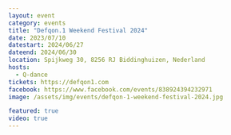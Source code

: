 ```yaml
---
layout: event
category: events
title: "Defqon.1 Weekend Festival 2024"
date: 2023/07/10
datestart: 2024/06/27
dateend: 2024/06/30
location: Spijkweg 30, 8256 RJ Biddinghuizen, Nederland
hosts:
  - Q-dance
tickets: https://defqon1.com
facebook: https://www.facebook.com/events/838924394232971
image: /assets/img/events/defqon-1-weekend-festival-2024.jpg

featured: true
video: true
---
```

